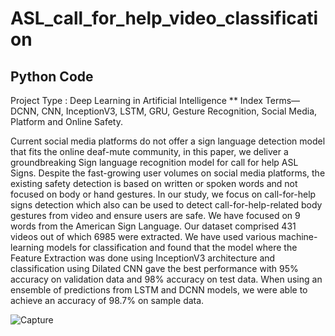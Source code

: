 # ASL_call_for_help_video_classification
## Python Code 

Project Type : Deep Learning in Artificial Intelligence 
** Index Terms—DCNN, CNN, InceptionV3, LSTM, GRU, Gesture Recognition, Social Media, Platform and Online Safety.

Current social media platforms do not offer a sign language detection model that fits the online deaf-mute community, in this paper, we deliver a groundbreaking Sign language
recognition model for call for help ASL Signs. Despite the fast-growing user volumes on social media platforms, the existing safety detection is based on written or spoken words and not
focused on body or hand gestures. In our study, we focus on call-for-help signs detection which also can be used to detect call-for-help-related body gestures from video and ensure users are safe.
We have focused on 9 words from the American Sign Language. Our dataset comprised 431 videos out of which 6985 were extracted. We have used various machine-learning
models for classification and found that the model where the Feature Extraction was done using InceptionV3 architecture and classification using Dilated CNN gave the best performance with 95% accuracy on validation data and 98% accuracy on
test data. When using an ensemble of predictions from LSTM and DCNN models, we were able to achieve an accuracy of 98.7% on sample data. 


![Capture](https://github.com/Karincheong/August-2020-WaiLEARN-Female-Employment-Analysis/assets/68969621/2fb500c5-b9bf-4ac6-a124-61b9b70e1786)
